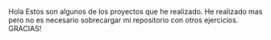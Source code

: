Hola Estos son algunos de los proyectos que he realizado.
He realizado mas pero no es necesario sobrecargar mi repositorio con otros ejercicios.
GRACIAS!

